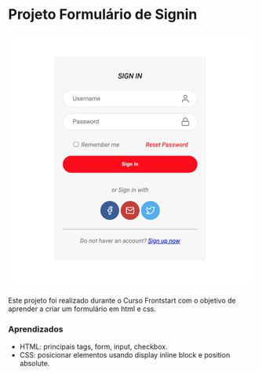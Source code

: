 # Projeto Formulário de Signin

![Projeto Preview](https://github.com/mffrota/signinform/blob/master/signinform/assets/project-preview.png?raw=true)

Este projeto foi realizado durante o Curso Frontstart com o objetivo de aprender a criar um formulário em html e css.

### Aprendizados

- HTML: principais tags, form, input, checkbox.
- CSS: posicionar elementos usando display inline block e position absolute.
